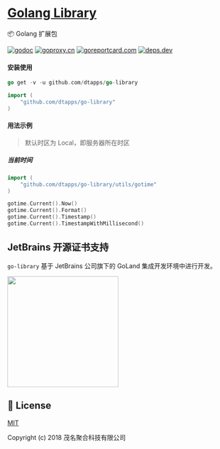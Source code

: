 <h1>
<a href="https://www.dtapp.net/">Golang Library</a>
</h1>

📦 Golang 扩展包

[comment]: <> (go)
[![godoc](https://pkg.go.dev/badge/github.com/dtapps/go-library?status.svg)](https://pkg.go.dev/github.com/dtapps/go-library)
[![goproxy.cn](https://goproxy.cn/stats/github.com/dtapps/go-library/badges/download-count.svg)](https://goproxy.cn/stats/github.com/dtapps/go-library)
[![goreportcard.com](https://goreportcard.com/badge/github.com/dtapps/go-library)](https://goreportcard.com/report/github.com/dtapps/go-library)
[![deps.dev](https://img.shields.io/badge/deps-go-red.svg)](https://deps.dev/go/github.com%2Fdtapps%2Fgo-library)

#### 安装使用

```go
go get -v -u github.com/dtapps/go-library

import (
    "github.com/dtapps/go-library"
)
```

#### 用法示例

> 默认时区为 Local，即服务器所在时区

##### 当前时间

```go
import (
	"github.com/dtapps/go-library/utils/gotime"
)

gotime.Current().Now()
gotime.Current().Format()
gotime.Current().Timestamp()
gotime.Current().TimestampWithMillisecond()
```

## JetBrains 开源证书支持

`go-library` 基于 JetBrains 公司旗下的 GoLand 集成开发环境中进行开发。

<a href="https://www.jetbrains.com/?from=go-library" target="_blank">
<img src="https://user-images.githubusercontent.com/16093106/208018478-27f4911e-9543-4799-a595-8fe4a91b182b.png" width="250" align="middle"/>
</a>

## 🔑 License

[MIT](https://github.com/dtapps/go-library/blob/master/LICENSE)

Copyright (c) 2018 茂名聚合科技有限公司